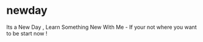 # newday
Its a New Day , Learn Something New With Me - If your not where you want to be start now !
